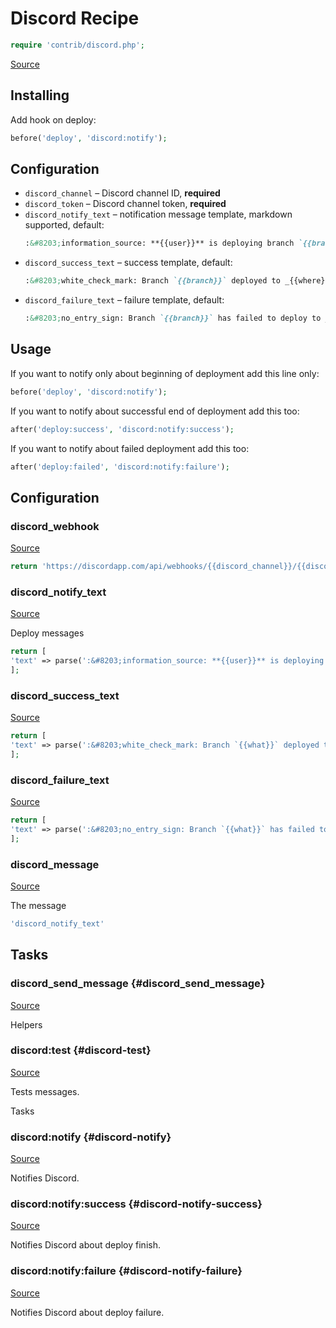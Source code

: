 <!-- DO NOT EDIT THIS FILE! -->
<!-- Instead edit contrib/discord.php -->
<!-- Then run bin/docgen -->

# Discord Recipe

```php
require 'contrib/discord.php';
```

[Source](/contrib/discord.php)



## Installing
Add hook on deploy:
```php
before('deploy', 'discord:notify');
```
## Configuration
- `discord_channel` – Discord channel ID, **required**
- `discord_token` – Discord channel token, **required**
- `discord_notify_text` – notification message template, markdown supported, default:
  ```markdown
  :&#8203;information_source: **{{user}}** is deploying branch `{{branch}}` to _{{where}}_
  ```
- `discord_success_text` – success template, default:
  ```markdown
  :&#8203;white_check_mark: Branch `{{branch}}` deployed to _{{where}}_ successfully
  ```
- `discord_failure_text` – failure template, default:
  ```markdown
  :&#8203;no_entry_sign: Branch `{{branch}}` has failed to deploy to _{{where}}_
## Usage
If you want to notify only about beginning of deployment add this line only:
```php
before('deploy', 'discord:notify');
```
If you want to notify about successful end of deployment add this too:
```php
after('deploy:success', 'discord:notify:success');
```
If you want to notify about failed deployment add this too:
```php
after('deploy:failed', 'discord:notify:failure');
```


## Configuration
### discord_webhook
[Source](https://github.com/deployphp/deployer/blob/master/contrib/discord.php#L54)



```php title="Default value"
return 'https://discordapp.com/api/webhooks/{{discord_channel}}/{{discord_token}}/slack';
```


### discord_notify_text
[Source](https://github.com/deployphp/deployer/blob/master/contrib/discord.php#L59)

Deploy messages

```php title="Default value"
return [
'text' => parse(':&#8203;information_source: **{{user}}** is deploying branch `{{what}}` to _{{where}}_'),
];
```


### discord_success_text
[Source](https://github.com/deployphp/deployer/blob/master/contrib/discord.php#L64)



```php title="Default value"
return [
'text' => parse(':&#8203;white_check_mark: Branch `{{what}}` deployed to _{{where}}_ successfully'),
];
```


### discord_failure_text
[Source](https://github.com/deployphp/deployer/blob/master/contrib/discord.php#L69)



```php title="Default value"
return [
'text' => parse(':&#8203;no_entry_sign: Branch `{{what}}` has failed to deploy to _{{where}}_'),
];
```


### discord_message
[Source](https://github.com/deployphp/deployer/blob/master/contrib/discord.php#L76)

The message

```php title="Default value"
'discord_notify_text'
```



## Tasks

### discord_send_message {#discord_send_message}
[Source](https://github.com/deployphp/deployer/blob/master/contrib/discord.php#L79)



Helpers


### discord:test {#discord-test}
[Source](https://github.com/deployphp/deployer/blob/master/contrib/discord.php#L87)

Tests messages.

Tasks


### discord:notify {#discord-notify}
[Source](https://github.com/deployphp/deployer/blob/master/contrib/discord.php#L98)

Notifies Discord.




### discord:notify:success {#discord-notify-success}
[Source](https://github.com/deployphp/deployer/blob/master/contrib/discord.php#L106)

Notifies Discord about deploy finish.




### discord:notify:failure {#discord-notify-failure}
[Source](https://github.com/deployphp/deployer/blob/master/contrib/discord.php#L114)

Notifies Discord about deploy failure.




